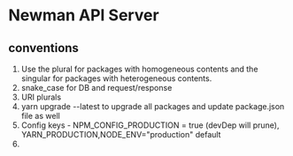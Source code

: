 # Newman API Server

## conventions

1. Use the plural for packages with homogeneous contents and the singular for packages with heterogeneous contents.
2. snake_case for DB and request/response
3. URI plurals
4. yarn upgrade --latest to upgrade all packages and update package.json file as well
5. Config keys - NPM_CONFIG_PRODUCTION = true (devDep will prune), YARN_PRODUCTION,NODE_ENV="production" default
6.
